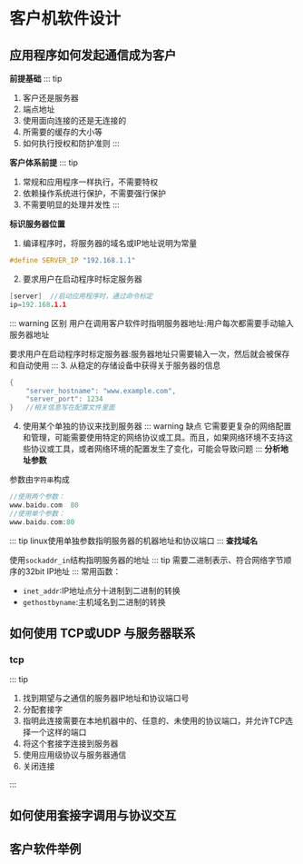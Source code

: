 # 客户机软件设计

## 应用程序如何发起通信成为客户

**前提基础**
::: tip
1. 客户还是服务器
2. 端点地址
3. 使用面向连接的还是无连接的
4. 所需要的缓存的大小等
5. 如何执行授权和防护准则
:::

**客户体系前提**
::: tip
1. 常规和应用程序一样执行，不需要特权
2. 依赖操作系统进行保护，不需要强行保护
3. 不需要明显的处理并发性
:::

**标识服务器位置**

1. 编译程序时，将服务器的域名或IP地址说明为常量
``` c 
#define SERVER_IP "192.168.1.1"
```

2. 要求用户在启动程序时标定服务器
```c
[server]  //启动应用程序时，通过命令标定
ip=192.168.1.1  
```
:::  warning 区别
用户在调用客户软件时指明服务器地址:用户每次都需要手动输入服务器地址

要求用户在启动程序时标定服务器:服务器地址只需要输入一次，然后就会被保存和自动使用
:::
3. 从稳定的存储设备中获得关于服务器的信息
``` c
{
    "server_hostname": "www.example.com",
    "server_port": 1234
}   //相关信息写在配置文件里面

```
4. 使用某个单独的协议来找到服务器
::: warning 缺点
它需要更复杂的网络配置和管理，可能需要使用特定的网络协议或工具。而且，如果网络环境不支持这些协议或工具，或者网络环境的配置发生了变化，可能会导致问题
:::
**分析地址参数**

参数由`字符串`构成
``` c
//使用两个参数：
www.baidu.com  80
//使用单个参数：
www.baidu.com:80

```
::: tip
linux使用单独参数指明服务器的机器地址和协议端口 
:::
**查找域名**

使用`sockaddr_in`结构指明服务器的地址
::: tip
需要二进制表示、符合网络字节顺序的32bit IP地址
:::
常用函数：
- `inet_addr`:IP地址点分十进制到二进制的转换
- `gethostbyname`:主机域名到二进制的转换

## 如何使用 TCP或UDP 与服务器联系

### tcp
::: tip
1. 找到期望与之通信的服务器IP地址和协议端口号
2. 分配套接字
3. 指明此连接需要在本地机器中的、任意的、未使用的协议端口，并允许TCP选择一个这样的端口
4. 将这个套接字连接到服务器
5. 使用应用级协议与服务器通信
6. 关闭连接

:::


## 如何使用套接字调用与协议交互

## 客户软件举例